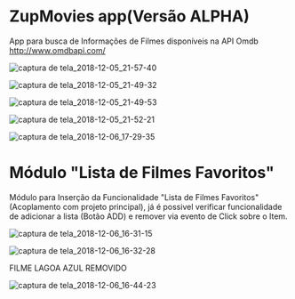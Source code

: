 # ZupMovies app(Versão ALPHA)

App para busca de Informações de Filmes disponíveis na API Omdb http://www.omdbapi.com/

![captura de tela_2018-12-05_21-57-40](https://user-images.githubusercontent.com/39272194/49552968-ccf67e80-f8dc-11e8-8654-446eca926812.png)


![captura de tela_2018-12-05_21-49-32](https://user-images.githubusercontent.com/39272194/49552921-a20c2a80-f8dc-11e8-9e47-23cce94e285a.png)

![captura de tela_2018-12-05_21-49-53](https://user-images.githubusercontent.com/39272194/49552984-db449a80-f8dc-11e8-8985-30ef0cf19e91.png)


![captura de tela_2018-12-05_21-52-21](https://user-images.githubusercontent.com/39272194/49552929-aa646580-f8dc-11e8-8e4f-2f0abf963c2e.png)

![captura de tela_2018-12-06_17-29-35](https://user-images.githubusercontent.com/39272194/49607257-9a9c5e00-f97c-11e8-8d22-54b263a196d9.png)

# Módulo "Lista de Filmes Favoritos"
Módulo para Inserção da Funcionalidade "Lista de Filmes Favoritos" (Acoplamento com projeto principal), já é possivel verificar funcionalidade de adicionar a lista (Botão ADD) e remover via evento de Click sobre o Item.

![captura de tela_2018-12-06_16-31-15](https://user-images.githubusercontent.com/39272194/49604749-dda70300-f975-11e8-8b8d-ac5554c7d93a.png)

![captura de tela_2018-12-06_16-32-28](https://user-images.githubusercontent.com/39272194/49604756-e1d32080-f975-11e8-9aed-988eeb5a36c9.png)

FILME LAGOA AZUL REMOVIDO

![captura de tela_2018-12-06_16-44-23](https://user-images.githubusercontent.com/39272194/49604958-6625a380-f976-11e8-942f-650eeb0ee400.png)





